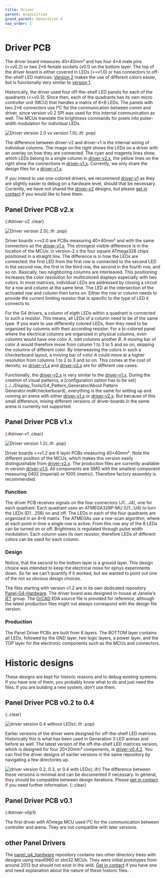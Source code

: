 ```yaml
---
title: Driver
parent: Acquisition
grand_parent: Generation 4
nav_order: 1
---
```


# Driver PCB



The driver board measures 40×40mm² and has four 4×4 male pins (>=v0.2) or two 2×6 female sockets (v0.1) on the bottom layer. The top of the driver board is either covered in LEDs (>=v1.0) or has connectors to off-the-shelf LED matrices. [Version 2](#driver-v2) makes the use of different colors easier, but is functionally very similar to [version 1](#driver-v1).

Historically, the driver used four off-the-shelf LED panels for each of the quadrants (<=v0.3). Since then, each of the quadrants has its own micro controller unit (MCU) that handles a matrix of 8×8 LEDs. The panels with two 2×6 connectors use I²C for the communication between comm and driver, since version v0.2 SPI was used for this internal communication as well. The MCUs translate the brightness commands for pixels into pulse-width modulation for individual LEDs.

![Driver version 2.0 vs version 1.0](../assets/driver_v2.0_bottom_photo-wiring.jpg){:.ifr .pop}

The difference between driver-v2 and driver-v1 is the internal wiring of individual columns. The image on the right shows the LEDs on a driver with an overlay on how they are connected. The cyan and magenta lines show, which LEDs belong to a single column in [driver-v2.x](#driver-v2), the yellow lines on the right show the connections in [driver-v1.x](#driver-v1). Currently, we only share the design files for a [driver-v1.x](#driver-v1).


If you intend to use one-colored drivers, we recommend [driver-v1](#driver-v1) as they are slightly easier to debug on a hardware level, should that be necessary. Currently, we have not shared the [driver-v2](#driver-v2) designs, but please [get in contact](../../../Contact.md) if you would like to have them.


## Panel Driver PCB v2.x
{:#driver-v2 .clear}

![Driver version 2.0](../assets/driver_v2.0_top_photo.jpg){:.ifr .pop}

Driver boards >=v2.0 are PCBs measuring 40×40mm² and with the same connectors as the [driver-v1.x](#driver-v1). The strongest visible difference is in the location of the MCUs: in version-2.x the four square ATmega328 chips positioned in a straight line. The difference is in how the LEDs are connected: the first LED from the first row is connected to the second LED in the second row, the first in the third row,  the second in the fourth row, and so on. Basically, two neighboring columns are interleaved. This positioning increases the color resolution for multicolored displays especially with two colors. In most matrices, individual LEDs are addressed by closing a circuit for a row and column at the same time. The LED at the intersection of the activated row and column then turns on. Either the row or column needs to provide the current limiting resistor that is specific to the type of LED it connects to.

For the G4 drivers, a column of eigth LEDs within a quadrant is connected to such a resistor. This means, all LEDs of a column need to be of the same type. If you want to use differently colored LEDs, then they need to be organized by columns with their according resistor. For a bi-colored panel where the electrical columns are organized in physical columns, even columns would have one color *A*, odd columns another *B*. A moving bar of color *A* would therefore move from column 1 to 3 to 5 and so on, skipping the columns of different color. By interweaving the colors in such a checkerboard layout, a moving bar of color *A* could move at a higher resolution from columns 1 to 2 to 3 and so on. This comes at the cost of density, so [driver-v1.x](#driver-v1) and [driver-v2.x](#driver-v2) are for different use cases.

Functionally, the [driver-v2.x](#driver-v2) is very similar to the [driver-v1.x](#driver-v1). During the creation of visual patterns, a [configuration option has to be set](../../Display_Tools/G4_Pattern_Generator/About Pattern Generator.md#checkerboard), everything is the same for setting up and running an arena with either [driver-v1.x](#driver-v1) or [driver-v2.x](#driver-v2). But because of this small difference, mixing different versions of driver-boards in the same arena is currently not supported.

## Panel Driver PCB v1.x
{:#driver-v1 .clear}

![Driver version 1.2](../assets/driver_v1.2_top_photo.jpg){:.ifr .pop}

Driver boards >=v1.2 are 6 layer PCBs measuring 40×40mm². Note the different position of the MCUs, which makes this version easily distinguishable from [driver-v2.x](#driver-v2). The production files are currently available in version [driver-v1.5](https://github.com/floesche/Panel-G4-Hardware/tree/master/production-v1/). All components are SMD with the smallest component measuring 0402 (imperial) or 1005 (metric). Therefore factory assembly is recommended.

### Function

The driver PCB receives signals on the four connectors (J1…J4), one for each quadrant. Each quadrant uses an ATMEGA328P-MU (U1…U4) to turn the LEDs (D1…256) on and off. The LEDs in each of the four quadrants are organized in an 8×8 matrix. The ATMEGAs use a row-scan algorithm, where at each point in time a single row is active. From this row any of the 8 LEDs can be turned on or off. Brightness is regulated through pulse width modulation. Each column uses its own resistor, therefore LEDs of different colors can be used for each column.

### Design

Notice, that the second to the bottom layer is a ground layer. This design choice was intended to keep the electrical noise for ephys experiments down. So far we can't quantify if it worked, but we wanted to point out one of the not so obvious design choices.

The files starting with version v1.2 are in its own dedicated repository [Panel-G4-Hardware](https://github.com/floesche/Panel-G4-Hardware/). The driver board was designed in-house at Janelia's [jET](https://www.janelia.org/support-team/janelia-experimental-technology) group. The [OrCAD](https://www.orcad.com/) EDA source file is provided for reference, although the latest production files might not always correspond with the design file version.

### Production

The Panel Driver PCBs are built from 6 layers. The BOTTOM layer contains all LEDs, followed by the GND layer, two logic layers, a power layer, and the TOP layer for the electronic components such as the MCUs and connectors.

# Historic designs

These designs are kept for historic reasons and to debug existing systems. If you have one of them, you probably know what to do and just need the files. If you are building a new system, don't use them.

## Panel Driver PCB v0.2 to 0.4
{:.clear}

![driver version 0.4 without LEDs](../assets/driver_v0.4_front.jpg){:.ifr .pop}

Earlier versions of the driver were designed for off-the-shelf LED matrices. Historically this is what has been used in Generation 3 LED arenas and before as well. The latest version of the off-the-shelf LED matrices version, which is designed for four 20×20mm² components, is [driver-v0.4.2](https://github.com/floesche/panels_g4_hardware/tree/master/atmega328/four_panel/20mm_matrix/ver4/driver). You can find the driver designs of earlier versions in the same repository by navigating a few directories up.


![driver version 0.2, 0.3, or 0.4 with LEDs](../assets/driver_v0.2_matrix_photo.jpg){:.ifr}
The difference between these versions is minimal and can be documented if necessary. In general, they should be compatible between design iterations. Please [get in contact](../../../Contact.md) if you need further information.
{:.clear}

## Panel Driver PCB v0.1
{:#driver-v0p1}

The first driver with ATmega MCU used I²C for the communication between controller and arena. They are not compatible with later versions.

## other Panel Drivers

The [panel_g4_hardware](https://github.com/floesche/panels_g4_hardware) repository contains two other directory trees with designs using max6960 or stm32 MCUs. They were initial prototypes from around 2013 but should not exist in the wild. [Get in contact](../../../Contact.md) if you have one and need explanation about the nature of these historic files.